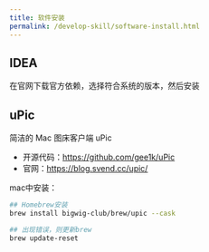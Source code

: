 ```yaml
---
title: 软件安装
permalink: /develop-skill/software-install.html
---
```


## IDEA

在官网下载官方依赖，选择符合系统的版本，然后安装

## uPic

简洁的 Mac 图床客户端 uPic

- 开源代码：<https://github.com/gee1k/uPic>
- 官网：<https://blog.svend.cc/upic/>

mac中安装：

```bash
## Homebrew安装
brew install bigwig-club/brew/upic --cask

## 出现错误，则更新brew
brew update-reset

```
